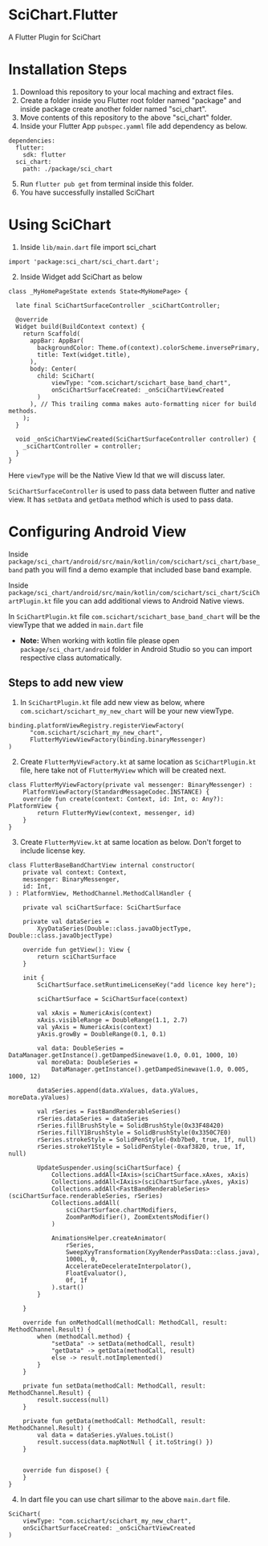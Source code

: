 # SciChart.Flutter
A Flutter Plugin for SciChart

# Installation Steps
1. Download this repository to your local maching and extract files.
2. Create a folder inside you Flutter root folder named "package" and inside package create another folder named "sci_chart".
3. Move contents of this repository to the above "sci_chart" folder.
4. Inside your Flutter App `pubspec.yamml` file add dependency as below.
```
dependencies:
  flutter:
    sdk: flutter
  sci_chart:
    path: ./package/sci_chart
```
5. Run `flutter pub get` from terminal inside this folder.
6. You have successfully installed SciChart

# Using SciChart
1. Inside `lib/main.dart` file import sci_chart
```
import 'package:sci_chart/sci_chart.dart';
```
2. Inside Widget add SciChart as below
```
class _MyHomePageState extends State<MyHomePage> {

  late final SciChartSurfaceController _sciChartController;

  @override
  Widget build(BuildContext context) {
    return Scaffold(
      appBar: AppBar(
        backgroundColor: Theme.of(context).colorScheme.inversePrimary,
        title: Text(widget.title),
      ),
      body: Center(
        child: SciChart(
            viewType: "com.scichart/scichart_base_band_chart",
            onSciChartSurfaceCreated: _onSciChartViewCreated
        )
      ), // This trailing comma makes auto-formatting nicer for build methods.
    );
  }

  void _onSciChartViewCreated(SciChartSurfaceController controller) {
    _sciChartController = controller;
  }
}
```

Here `viewType` will be the Native View Id that we will discuss later.  

`SciChartSurfaceController` is used to pass data between flutter and native view. It has `setData` and `getData` method which is used to pass data.  

# Configuring Android View
Inside `package/sci_chart/android/src/main/kotlin/com/scichart/sci_chart/base_band` path you will find a demo example that included base band example.

Inside `package/sci_chart/android/src/main/kotlin/com/scichart/sci_chart/SciChartPlugin.kt` file you can add additional views to Android Native views.  

In `SciChartPlugin.kt` file `com.scichart/scichart_base_band_chart` will be the viewType that we added in `main.dart` file

- **Note:** When working with kotlin file please open `package/sci_chart/android` folder in Android Studio so you can import respective class automatically.

## Steps to add new view
1. In `SciChartPlugin.kt` file add new view as below, where `com.scichart/scichart_my_new_chart` will be your new viewType.
```
binding.platformViewRegistry.registerViewFactory(
      "com.scichart/scichart_my_new_chart",
      FlutterMyViewViewFactory(binding.binaryMessenger)
)
```
2. Create `FlutterMyViewFactory.kt` at same location as `SciChartPlugin.kt` file, here take not of `FlutterMyView` which will be created next.
```
class FlutterMyViewFactory(private val messenger: BinaryMessenger) :
    PlatformViewFactory(StandardMessageCodec.INSTANCE) {
    override fun create(context: Context, id: Int, o: Any?): PlatformView {
        return FlutterMyView(context, messenger, id)
    }
}
```
3. Create `FlutterMyView.kt` at same location as below. Don't forget to include license key.
```
class FlutterBaseBandChartView internal constructor(
    private val context: Context,
    messenger: BinaryMessenger,
    id: Int,
) : PlatformView, MethodChannel.MethodCallHandler {

    private val sciChartSurface: SciChartSurface

    private val dataSeries =
        XyyDataSeries(Double::class.javaObjectType, Double::class.javaObjectType)

    override fun getView(): View {
        return sciChartSurface
    }

    init {
        SciChartSurface.setRuntimeLicenseKey("add licence key here");

        sciChartSurface = SciChartSurface(context)

        val xAxis = NumericAxis(context)
        xAxis.visibleRange = DoubleRange(1.1, 2.7)
        val yAxis = NumericAxis(context)
        yAxis.growBy = DoubleRange(0.1, 0.1)

        val data: DoubleSeries = DataManager.getInstance().getDampedSinewave(1.0, 0.01, 1000, 10)
        val moreData: DoubleSeries =
            DataManager.getInstance().getDampedSinewave(1.0, 0.005, 1000, 12)

        dataSeries.append(data.xValues, data.yValues, moreData.yValues)

        val rSeries = FastBandRenderableSeries()
        rSeries.dataSeries = dataSeries
        rSeries.fillBrushStyle = SolidBrushStyle(0x33F48420)
        rSeries.fillY1BrushStyle = SolidBrushStyle(0x3350C7E0)
        rSeries.strokeStyle = SolidPenStyle(-0xb7be0, true, 1f, null)
        rSeries.strokeY1Style = SolidPenStyle(-0xaf3820, true, 1f, null)

        UpdateSuspender.using(sciChartSurface) {
            Collections.addAll<IAxis>(sciChartSurface.xAxes, xAxis)
            Collections.addAll<IAxis>(sciChartSurface.yAxes, yAxis)
            Collections.addAll<FastBandRenderableSeries>(sciChartSurface.renderableSeries, rSeries)
            Collections.addAll(
                sciChartSurface.chartModifiers,
                ZoomPanModifier(), ZoomExtentsModifier()
            )

            AnimationsHelper.createAnimator(
                rSeries,
                SweepXyyTransformation(XyyRenderPassData::class.java),
                1000L, 0,
                AccelerateDecelerateInterpolator(),
                FloatEvaluator(),
                0f, 1f
            ).start()
        }

    }

    override fun onMethodCall(methodCall: MethodCall, result: MethodChannel.Result) {
        when (methodCall.method) {
            "setData" -> setData(methodCall, result)
            "getData" -> getData(methodCall, result)
            else -> result.notImplemented()
        }
    }

    private fun setData(methodCall: MethodCall, result: MethodChannel.Result) {
        result.success(null)
    }

    private fun getData(methodCall: MethodCall, result: MethodChannel.Result) {
        val data = dataSeries.yValues.toList()
        result.success(data.mapNotNull { it.toString() })
    }


    override fun dispose() {
    }
}
```

4. In dart file you can use chart silimar to the above `main.dart` file.
```
SciChart(
    viewType: "com.scichart/scichart_my_new_chart",
    onSciChartSurfaceCreated: _onSciChartViewCreated
)
```